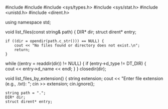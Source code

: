#include <iostream>
#include <string>
#include <sys/types.h>
#include <sys/stat.h>
#include <unistd.h>
#include <dirent.h>

using namespace std;

void list_files(const string& path) {
    DIR* dir;
    struct dirent* entry;

    if ((dir = opendir(path.c_str())) == NULL) {
        cout << "No files found or directory does not exist.\n";
        return;
    }
  while ((entry = readdir(dir)) != NULL) {
        if (entry->d_type != DT_DIR) {  
            cout << entry->d_name << endl;
        }
    }
    closedir(dir);
    
void list_files_by_extension() {
    string extension;
    cout << "Enter file extension (e.g., .txt): ";
    cin >> extension;
    cin.ignore();

    string path = ".";
    DIR* dir;
    struct dirent* entry;

